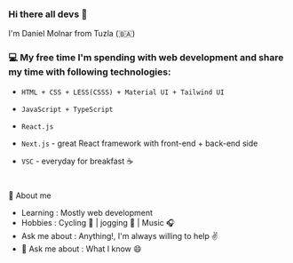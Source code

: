 ### Hi there all devs 👋

I'm Daniel Molnar from Tuzla (:bosnia_herzegovina:)

### :computer: My free time I'm spending with web development and share my time with following technologies:

- ```HTML + CSS + LESS(CSSS) + Material UI + Tailwind UI```
- ```JavaScript + TypeScript```

- ```React.js```
- ```Next.js``` - great React framework with front-end + back-end side

- ```VSC``` - everyday for breakfast :coffee:
#


🤔 About me

- Learning : Mostly web development
- Hobbies : Cycling :bicyclist: | jogging 🏃 | Music 🎧
- Ask me about : Anything!, I'm always willing to help ✌️
- 💬 Ask me about : What I know 😄
#

<!--
**Daniel4lm/Daniel4lm** is a ✨ _special_ ✨ repository because its `README.md` (this file) appears on your GitHub profile.

Here are some ideas to get you started:

- 🔭 I’m currently working on ...
- 🌱 I’m currently learning ...
- 👯 I’m looking to collaborate on ...
- 🤔 I’m looking for help with ...
- 💬 Ask me about ...
- 📫 How to reach me: ...
- 😄 Pronouns: ...
- ⚡ Fun fact: ...
-->
